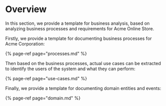 # Overview

In this section, we provide a template for business analysis, based on analyzing business processes and requirements for Acme Online Store.

Firstly, we provide a template for documenting business processes for Acme Corporation:

{% page-ref page="processes.md" %}

Then based on the business processes, actual use cases can be extracted to identify the users of the system and what they can perform:

{% page-ref page="use-cases.md" %}

Finally, we provide a template for documenting domain entities and events:

{% page-ref page="domain.md" %}



